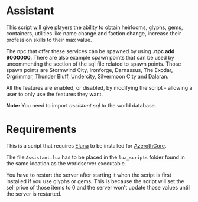 # Assistant
This script will give players the ability to obtain heirlooms, glyphs, gems, containers, utilities like name change and faction change, increase their profession skills to their max value.

The npc that offer these services can be spawned by using **.npc add 9000000**. There are also example spawn points that can be used by uncommenting the section of the sql file related to spawn points. Those spawn points are Stormwind City, Ironforge, Darnassus, The Exodar, Orgrimmar, Thunder Bluff, Undercity, Silvermoon City and Dalaran.

All the features are enabled, or disabled, by modifying the script - allowing a user to only use the features they want.

**Note:** You need to import *assistant.sql* to the world database.

# Requirements
This is a script that requires [Eluna](https://github.com/azerothcore/mod-eluna) to be installed for [AzerothCore](https://github.com/azerothcore/azerothcore-wotlk).

The file `Assistant.lua` has to be placed in the `lua_scripts` folder found in the same location as the worldserver executable.

You have to restart the server after starting it when the script is first installed if you use glyphs or gems. This is because the script will set the sell price of those items to 0 and the server won't update those values until the server is restarted.
